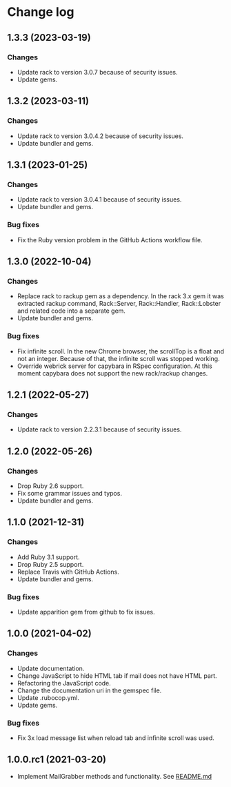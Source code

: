 # Change log

## 1.3.3 (2023-03-19)

### Changes

* Update rack to version 3.0.7 because of security issues.
* Update gems.


## 1.3.2 (2023-03-11)

### Changes

* Update rack to version 3.0.4.2 because of security issues.
* Update bundler and gems.


## 1.3.1 (2023-01-25)

### Changes

* Update rack to version 3.0.4.1 because of security issues.
* Update bundler and gems.

### Bug fixes

* Fix the Ruby version problem in the GitHub Actions workflow file.


## 1.3.0 (2022-10-04)

### Changes

* Replace rack to rackup gem as a dependency.
  In the rack 3.x gem it was extracted rackup command, Rack::Server, Rack::Handler, Rack::Lobster and related code into a separate gem.
* Update bundler and gems.

### Bug fixes

* Fix infinite scroll.
  In the new Chrome browser, the scrollTop is a float and not an integer. Because of that, the infinite scroll was stopped working.
* Override webrick server for capybara in RSpec configuration.
  At this moment capybara does not support the new rack/rackup changes.


## 1.2.1 (2022-05-27)

### Changes

* Update rack to version 2.2.3.1 because of security issues.


## 1.2.0 (2022-05-26)

### Changes

* Drop Ruby 2.6 support.
* Fix some grammar issues and typos.
* Update bundler and gems.


## 1.1.0 (2021-12-31)

### Changes

* Add Ruby 3.1 support.
* Drop Ruby 2.5 support.
* Replace Travis with GitHub Actions.
* Update bundler and gems.

### Bug fixes

* Update apparition gem from github to fix issues.


## 1.0.0 (2021-04-02)

### Changes

* Update documentation.
* Change JavaScript to hide HTML tab if mail does not have HTML part.
* Refactoring the JavaScript code.
* Change the documentation uri in the gemspec file.
* Update .rubocop.yml.
* Update gems.

### Bug fixes

* Fix 3x load message list when reload tab and infinite scroll was used.


## 1.0.0.rc1 (2021-03-20)

* Implement MailGrabber methods and functionality. See [README.md](https://github.com/MailToolbox/mail_grabber/blob/main/README.md)
